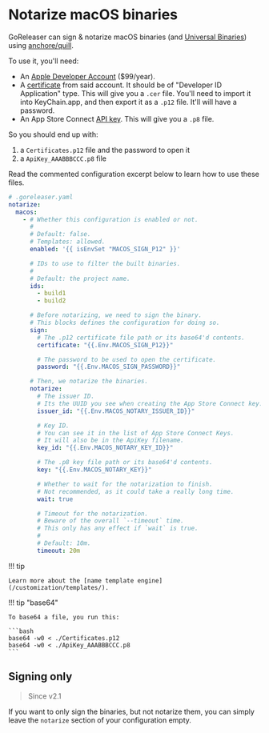 # Notarize macOS binaries

GoReleaser can sign & notarize macOS binaries
(and [Universal Binaries][unibin]) using [anchore/quill][quill].

To use it, you'll need:

- An [Apple Developer Account](https://developer.apple.com/) ($99/year).
- A [certificate](https://developer.apple.com/account/resources/certificates/add)
  from said account. It should be of "Developer ID Application" type.
  This will give you a `.cer` file. You'll need to import it into KeyChain.app,
  and then export it as a `.p12` file. It'll will have a password.
- An App Store Connect
  [API key](https://appstoreconnect.apple.com/access/integrations/api/new).
  This will give you a `.p8` file.

So you should end up with:

1. a `Certificates.p12` file and the password to open it
1. a `ApiKey_AAABBBCCC.p8` file

Read the commented configuration excerpt below to learn how to use these files.

```yaml
# .goreleaser.yaml
notarize:
  macos:
    - # Whether this configuration is enabled or not.
      #
      # Default: false.
      # Templates: allowed.
      enabled: '{{ isEnvSet "MACOS_SIGN_P12" }}'

      # IDs to use to filter the built binaries.
      #
      # Default: the project name.
      ids:
        - build1
        - build2

      # Before notarizing, we need to sign the binary.
      # This blocks defines the configuration for doing so.
      sign:
        # The .p12 certificate file path or its base64'd contents.
        certificate: "{{.Env.MACOS_SIGN_P12}}"

        # The password to be used to open the certificate.
        password: "{{.Env.MACOS_SIGN_PASSWORD}}"

      # Then, we notarize the binaries.
      notarize:
        # The issuer ID.
        # Its the UUID you see when creating the App Store Connect key.
        issuer_id: "{{.Env.MACOS_NOTARY_ISSUER_ID}}"

        # Key ID.
        # You can see it in the list of App Store Connect Keys.
        # It will also be in the ApiKey filename.
        key_id: "{{.Env.MACOS_NOTARY_KEY_ID}}"

        # The .p8 key file path or its base64'd contents.
        key: "{{.Env.MACOS_NOTARY_KEY}}"

        # Whether to wait for the notarization to finish.
        # Not recommended, as it could take a really long time.
        wait: true

        # Timeout for the notarization.
        # Beware of the overall `--timeout` time.
        # This only has any effect if `wait` is true.
        #
        # Default: 10m.
        timeout: 20m
```

!!! tip

    Learn more about the [name template engine](/customization/templates/).

!!! tip "base64"

    To base64 a file, you run this:

    ```bash
    base64 -w0 < ./Certificates.p12
    base64 -w0 < ./ApiKey_AAABBBCCC.p8
    ```

## Signing only

> Since v2.1

If you want to only sign the binaries, but not notarize them, you can simply
leave the `notarize` section of your configuration empty.

[unibin]: ./universalbinaries.md
[quill]: https://github.com/anchore/quill
